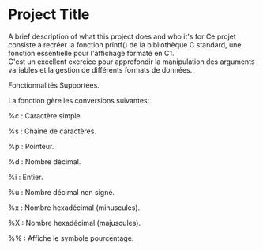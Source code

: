 
# Project Title

A brief description of what this project does and who it's for
Ce projet consiste à recréer la fonction printf() de la bibliothèque C standard, une fonction essentielle pour l'affichage formaté en C1.  
C'est un excellent exercice pour approfondir la manipulation des arguments variables et la gestion de différents formats de données.  

Fonctionnalités Supportées.

La fonction gère les conversions suivantes:

%c : Caractère simple. 

%s : Chaîne de caractères. 

%p : Pointeur. 

%d : Nombre décimal. 

%i : Entier. 

%u : Nombre décimal non signé. 

%x : Nombre hexadécimal (minuscules). 

%X : Nombre hexadécimal (majuscules). 

%% : Affiche le symbole pourcentage. 
